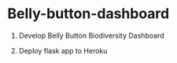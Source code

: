 # Belly-button-dashboard
1. Develop Belly Button Biodiversity Dashboard

2. Deploy flask app to Heroku
